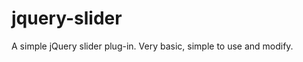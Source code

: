 jquery-slider
==============

A simple jQuery slider plug-in. Very basic, simple to use and modify.

